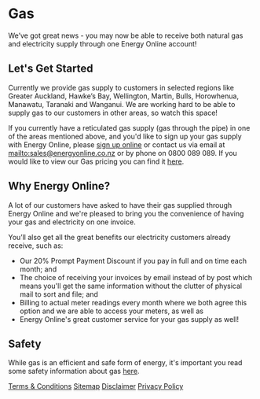 # Gas
<p class="intro">We’ve got great news - you may now be able to receive both natural gas and electricity supply through one Energy Online account!</p>


## Let's Get Started
Currently we provide gas supply to customers in selected regions like Greater Auckland, Hawke’s Bay, Wellington, Martin, Bulls, Horowhenua, Manawatu, Taranaki and Wanganui. We are working hard to be able to supply gas to our customers in other areas, so watch this space!

If you currently have a reticulated gas supply (gas through the pipe) in one of the areas mentioned above, and you'd like to sign up your gas supply with Energy Online, please [sign up online](http://www.energyonline.co.nz/home/join_us/online_signup_form) or contact us via email at <mailto:sales@energyonline.co.nz> or by phone on 0800 089 089.  If you would like to view our Gas pricing you can find it [here](http://www.energyonline.co.nz/Default.aspx?tabid=207).

## Why Energy Online?
A lot of our customers have asked to have their gas supplied through Energy Online and we're pleased to bring you the convenience of having your gas and electricity on one invoice.

You’ll also get all the great benefits our electricity customers already receive, such as:

- Our 20% Prompt Payment Discount if you pay in full and on time each month; and
- The choice of receiving your invoices by email instead of by post which means you'll get the same information without the clutter of physical mail to sort and file; and
- Billing to actual meter readings every month where we both agree this option and we are able to access your meters, as well as
- Energy Online's great customer service for your gas supply as well!

## Safety
While gas is an efficient and safe form of energy, it's important you read some safety information about gas [here](http://www.energyonline.co.nz/Default.aspx?tabid=224).

[Terms & Conditions](http://www.energyonline.co.nz/terms)
[Sitemap](http://www.energyonline.co.nz/home/site_map)
[Disclaimer](http://www.energyonline.co.nz/home/site_map/disclaimer)
[Privacy Policy](http://www.energyonline.co.nz/home/site_map/privacy_policy)
